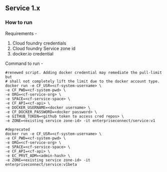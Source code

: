 ## Service 1.x

### How to run

Requirements -
1. Cloud foundry credentials
2. Cloud foundry Service zone id
3. docker.io credential

Command to run -
```shell
#renewed script. Adding docker credential may remediate the pull-limit but
# shall not completely lift the limit due to the docker account type.
docker run -e CF_USR=<cf-system-username> \
-e CF_PWD=<cf-system-pwd> \
-e ORG=<cf-service-org> \
-e SPACE=<cf-service-space> \
-e CF_API=<cf-api> \
-e DOCKER_USERNAME=<docker username> \
-e CF_DOCKER_PASSWORD=<docker password> \
-e GITHUB_TOKEN=<github token to access cred repos> \
-e ZONE=<existing service zone-id> -it enterpriseconnect/service:v1

#deprecated
docker run -e CF_USR=<cf-system-username> \
-e CF_PWD=<cf-system-pwd> \
-e ORG=<cf-service-org> \
-e SPACE=<cf-service-space> \
-e CF_API=<cf-api> \
-e EC_PRVT_ADM=<admin-hash> \
-e ZONE=<existing service zone-id> -it enterpriseconnect/service:v1beta
```

